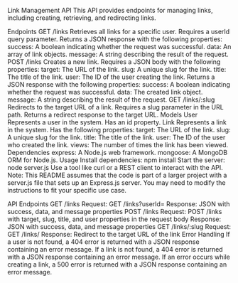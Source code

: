 Link Management API
This API provides endpoints for managing links, including creating, retrieving, and redirecting links.

Endpoints
GET /links
Retrieves all links for a specific user.
Requires a userId query parameter.
Returns a JSON response with the following properties:
success: A boolean indicating whether the request was successful.
data: An array of link objects.
message: A string describing the result of the request.
POST /links
Creates a new link.
Requires a JSON body with the following properties:
target: The URL of the link.
slug: A unique slug for the link.
title: The title of the link.
user: The ID of the user creating the link.
Returns a JSON response with the following properties:
success: A boolean indicating whether the request was successful.
data: The created link object.
message: A string describing the result of the request.
GET /links/:slug
Redirects to the target URL of a link.
Requires a slug parameter in the URL path.
Returns a redirect response to the target URL.
Models
User
Represents a user in the system.
Has an id property.
Link
Represents a link in the system.
Has the following properties:
target: The URL of the link.
slug: A unique slug for the link.
title: The title of the link.
user: The ID of the user who created the link.
views: The number of times the link has been viewed.
Dependencies
express: A Node.js web framework.
mongoose: A MongoDB ORM for Node.js.
Usage
Install dependencies: npm install
Start the server: node server.js
Use a tool like curl or a REST client to interact with the API.
Note: This README assumes that the code is part of a larger project with a server.js file that sets up an Express.js server. You may need to modify the instructions to fit your specific use case.

API Endpoints
GET /links
Request: GET /links?userId=<userId>
Response: JSON with success, data, and message properties
POST /links
Request: POST /links with target, slug, title, and user properties in the request body
Response: JSON with success, data, and message properties
GET /links/:slug
Request: GET /links/<slug>
Response: Redirect to the target URL of the link
Error Handling
If a user is not found, a 404 error is returned with a JSON response containing an error message.
If a link is not found, a 404 error is returned with a JSON response containing an error message.
If an error occurs while creating a link, a 500 error is returned with a JSON response containing an error message.